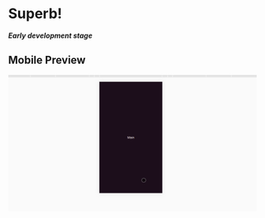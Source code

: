 # Superb!

***Early development stage***

## Mobile Preview

![Superb Mobile Preview](./superb-mobile.gif)